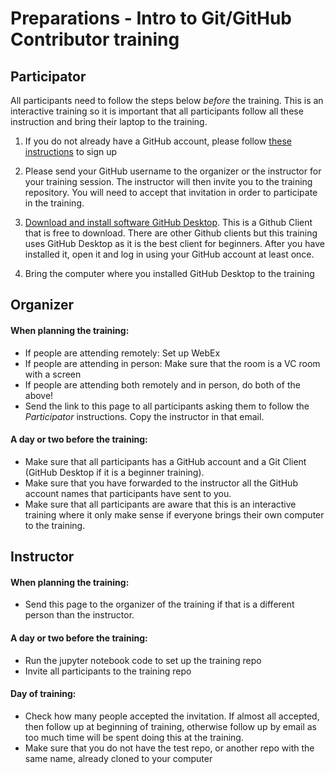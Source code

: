 # Preparations - Intro to Git/GitHub Contributor training

## Participator

All participants need to follow the steps below *before* the training. This is an interactive training so it is important that all participants follow all these instruction and bring their laptop to the training.

1. If you do not already have a GitHub account, please follow [these instructions](https://github.com/worldbank/dime-github-trainings/blob/master/GitHub-resources\DIME-GitHub-Guides\Creating-GitHub-account.md) to sign up

2. Please send your GitHub username to the organizer or the instructor for your training session. The instructor will then invite you to the training repository. You will need to accept that invitation in order to participate in the training.

3. [Download and install software GitHub Desktop](https://desktop.github.com/). This is a Github Client that is free to download. There are other Github clients but this training uses GitHub Desktop as it is the best client for beginners. After you have installed it, open it and log in using your GitHub account at least once.

4. Bring the computer where you installed GitHub Desktop to the training

## Organizer

#### When planning the training:

* If people are attending remotely: Set up WebEx
* If people are attending in person: Make sure that the room is a VC room with a screen
* If people are attending both remotely and in person, do both of the above!
* Send the link to this page to all participants asking them to follow the _Participator_ instructions. Copy the instructor in that email.

#### A day or two before the training:

* Make sure that all participants has a GitHub account and a Git Client (GitHub Desktop if it is a beginner training).
* Make sure that you have forwarded to the instructor all the GitHub account names that participants have sent to you.
* Make sure that all participants are aware that this is an interactive training where it only make sense if everyone brings their own computer to the training.

## Instructor

#### When planning the training:

* Send this page to the organizer of the training if that is a different person than the instructor.

#### A day or two before the training:

* Run the jupyter notebook code to set up the training repo
* Invite all participants to the training repo

#### Day of training:

* Check how many people accepted the invitation. If almost all accepted, then follow up at beginning of training, otherwise follow up by email as too much time will be spent doing this at the training.
* Make sure that you do not have the test repo, or another repo with the same name, already cloned to your computer
